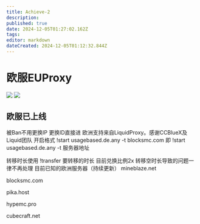 ```yaml
---
title: Achieve-2
description: 
published: true
date: 2024-12-05T01:27:02.162Z
tags: 
editor: markdown
dateCreated: 2024-12-05T01:12:32.844Z
---
```


# 欧服EUProxy
![](https://img.shields.io/badge/nya-white?style=for-the-badge&label=Editor) ![](https://img.shields.io/badge/Fisunia_Faint-pink?style=for-the-badge&label=achieved-by)
## 欧服已上线
被Ban不用更换IP 更换ID直接进
欧洲支持来自LiquidProxy。感谢CCBlueX及Liquid团队
开启格式 !start usagebased.de.any -t blocksmc.com
即 !start usagebased.de.any -t 服务器地址

转移时长使用 !transfer 要转移的时长
目前兑换比例2x
转移空时长导致的问题一律不再处理
目前已知的欧洲服务器（持续更新）
mineblaze.net

blocksmc.com

pika.host

hypemc.pro

cubecraft.net